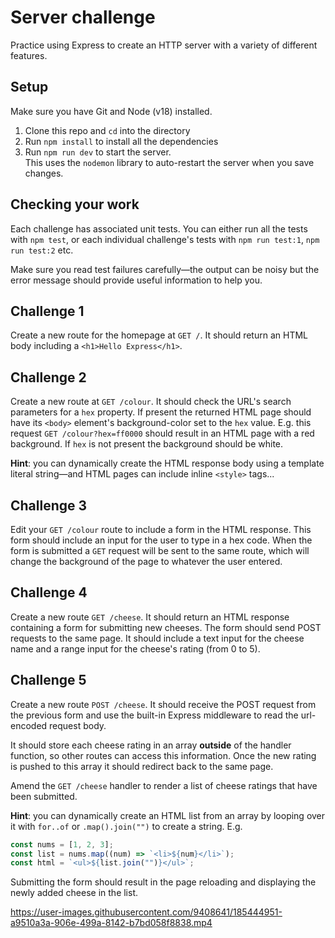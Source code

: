 # Server challenge

Practice using Express to create an HTTP server with a variety of different features.

## Setup

Make sure you have Git and Node (v18) installed.

1. Clone this repo and `cd` into the directory
1. Run `npm install` to install all the dependencies
1. Run `npm run dev` to start the server.  
   This uses the `nodemon` library to auto-restart the server when you save changes.

## Checking your work

Each challenge has associated unit tests. You can either run all the tests with `npm test`, or each individual challenge's tests with `npm run test:1`, `npm run test:2` etc.

Make sure you read test failures carefully—the output can be noisy but the error message should provide useful information to help you.

## Challenge 1

Create a new route for the homepage at `GET /`. It should return an HTML body including a `<h1>Hello Express</h1>`.

## Challenge 2

Create a new route at `GET /colour`. It should check the URL's search parameters for a `hex` property. If present the returned HTML page should have its `<body>` element's background-color set to the `hex` value. E.g. this request `GET /colour?hex=ff0000` should result in an HTML page with a red background. If `hex` is not present the background should be white.

**Hint**: you can dynamically create the HTML response body using a template literal string—and HTML pages can include inline `<style>` tags...

## Challenge 3

Edit your `GET /colour` route to include a form in the HTML response. This form should include an input for the user to type in a hex code. When the form is submitted a `GET` request will be sent to the same route, which will change the background of the page to whatever the user entered.

## Challenge 4

Create a new route `GET /cheese`. It should return an HTML response containing a form for submitting new cheeses. The form should send POST requests to the same page. It should include a text input for the cheese name and a range input for the cheese's rating (from 0 to 5).

## Challenge 5

Create a new route `POST /cheese`. It should receive the POST request from the previous form and use the built-in Express middleware to read the url-encoded request body.

It should store each cheese rating in an array **outside** of the handler function, so other routes can access this information. Once the new rating is pushed to this array it should redirect back to the same page.

Amend the `GET /cheese` handler to render a list of cheese ratings that have been submitted.

**Hint**: you can dynamically create an HTML list from an array by looping over it with `for..of` or `.map().join("")` to create a string. E.g.

```js
const nums = [1, 2, 3];
const list = nums.map((num) => `<li>${num}</li>`);
const html = `<ul>${list.join("")}</ul>`;
```

Submitting the form should result in the page reloading and displaying the newly added cheese in the list.

https://user-images.githubusercontent.com/9408641/185444951-a9510a3a-906e-499a-8142-b7bd058f8838.mp4

